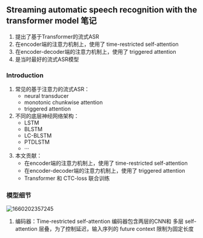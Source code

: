 <!--
 * @Description: Streaming automatic speech recognition with the transformer model 笔记
 * @Autor: 郭印林
 * @Date: 2022-08-11 14:07:15
 * @LastEditors: 郭印林
 * @LastEditTime: 2022-08-11 15:48:50
-->

## Streaming automatic speech recognition with the transformer model 笔记

1. 提出了基于Transformer的流式ASR
2. 在encoder端的注意力机制上，使用了 time-restricted self-attention
3. 在encoder-decoder端的注意力机制上，使用了 triggered attention
4. 是当时最好的流式ASR模型


### Introduction
1. 常见的基于注意力的流式ASR：
    + neural transducer
    + monotonic chunkwise attention
    + triggered attention
2. 不同的底层神经网络架构：
    + LSTM
    + BLSTM
    + LC-BLSTM
    + PTDLSTM
    + ···
3. 本文贡献：
    + 在encoder端的注意力机制上，使用了 time-restricted self-attention
    + 在encoder-decoder端的注意力机制上，使用了 triggered attention
    + Transformer 和 CTC-loss 联合训练

### 模型细节

![1660202357245](image/streaming-asr-Transformer/1660202357245.png)

1. 编码器：Time-restricted self-attention
编码器包含两层的CNN和 多层 self-attention 层叠，为了控制延迟，输入序列的 future context 限制为固定长度